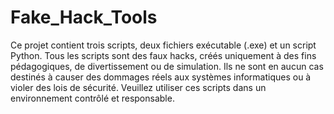# Fake_Hack_Tools
Ce projet contient trois scripts, deux fichiers exécutable (.exe) et un script Python. Tous les scripts sont des faux hacks, créés uniquement à des fins pédagogiques, de divertissement ou de simulation. Ils ne sont en aucun cas destinés à causer des dommages réels aux systèmes informatiques ou à violer des lois de sécurité. Veuillez utiliser ces scripts dans un environnement contrôlé et responsable.
